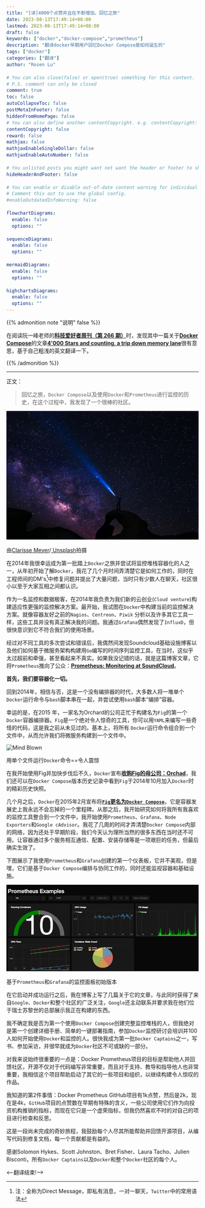 ```yaml
---
title: "[译]4000个点赞并且在不断增加，回忆之旅"
date: 2023-08-13T17:49:14+08:00
lastmod: 2023-08-13T17:49:14+08:00
draft: false
keywords: ["docker","docker-compose","prometheus"]
description: "翻译docker早期用户回忆Docker Compose是如何诞生的"
tags: ["docker"]
categories: ["翻译"]
author: "Rosen Lu"

# You can also close(false) or open(true) something for this content.
# P.S. comment can only be closed
comment: true
toc: false
autoCollapseToc: false
postMetaInFooter: false
hiddenFromHomePage: false
# You can also define another contentCopyright. e.g. contentCopyright: "This is another copyright."
contentCopyright: false
reward: false
mathjax: false
mathjaxEnableSingleDollar: false
mathjaxEnableAutoNumber: false

# You unlisted posts you might want not want the header or footer to show
hideHeaderAndFooter: false

# You can enable or disable out-of-date content warning for individual post.
# Comment this out to use the global config.
#enableOutdatedInfoWarning: false

flowchartDiagrams:
  enable: false
  options: ""

sequenceDiagrams: 
  enable: false
  options: ""

mermaidDiagrams: 
  enable: false
  options: ""

highchartsDiagrams: 
  enable: false
  options: ""
---
```


<style>
    .content img {
      margin-left: auto;
      margin-right: auto;
      display: block !important;
    }
</style>



{{% admonition note "说明" false %}}

在阅读阮一峰老师的[**科技爱好者周刊（第 266 期）**](https://www.ruanyifeng.com/blog/2023/08/weekly-issue-266.html)时，发现其中一篇关于[**Docker Compose**](https://docs.docker.com/compose/)的文章[**4'000 Stars and counting, a trip down memory lane**](https://brianchristner.io/4000-stars-and-counting-a-trip-down-memory-lane/)很有意思，基于自己粗浅的英文翻译一下。

{{% /admonition %}}

<!--more-->

---

正文：

> 回忆之旅，`Docker Compose`以及使用`Docker`和`Prometheus`进行监控的历史，在这个过程中，我发现了一个很棒的社区。

![博客默认顶部图片](/blog_img/translate/4000-stars-and-counting-a-trip-down-memory-lane/photo-above-content.jpg "博客默认顶部图片")

<figcaption>

由<a href="https://unsplash.com/de/@clarissemeyer?utm_source=ghost&utm_medium=referral&utm_campaign=api-credit">Clarisse Meyer</a>/<a href="https://unsplash.com/?utm_source=ghost&utm_medium=referral&utm_campaign=api-credit"> Unsplash</a>拍摄

</figcaption>

在2014年我很幸运成为第一批踏上`Docker`之旅并尝试将监控堆栈容器化的人之一，从年初开始了解`Docker`，我花了几个月时间弄清楚它是如何工作的，同时在工程师间的DM's[^1]中修复问题并提出了大量问题，当时只有少数人在聊天，社区很小以至于大家互相之间都认识。



作为一名监控和数据极客，在2014年我负责为我们新的云创业(`Cloud venture`)构建适应性更强的监控解决方案。最开始，我试图在`Docker`中构建当前的监控解决方案。就像容器友好之前的`Nagios`、`Centreon`、`Piwik` 分析以及许多其它工具一样，这些工具并没有真正解决我的问题。我通过`Grafana`偶然发现了`InfluxD`，但很快意识到它不符合我们的使用场景。



经过对不同工具的多次尝试和错误后，我偶然间发现Soundcloud基础设施博客以及他们如何基于微服务架构构建用`Go`编写的时间序列监控工具，在当时，这似乎太过超前和牵强，甚至看起来不真实。如果我没记错的话，就是这篇博客文章，它将`Prometheus`推向了公众：[**Prometheus: Monitoring at SoundCloud**](https://developers.soundcloud.com/blog/prometheus-monitoring-at-soundcloud)。



 **首先，我们要容器化一切。**

回到2014年，相信与否，这是一个没有编排器的时代，大多数人将一堆单个`Docker`运行命令与`bash`脚本串在一起，并尝试使用`bash`脚本“编排”容器。



幸运的是，在2015 年，一家名为Orchard的公司正忙于构建名为`Fig`的第一个`Docker`容器编排器。`Fig`是一个绝对令人惊奇的工具，你可以用`YAML`来编写一些奇怪的代码，这是我之前从未见过的。基本上，将所有 `Docker`运行命令组合到一个文件中，从而允许我们将微服务构建到一个文件中。

![Mind Blown](/blog_img/translate/4000-stars-and-counting-a-trip-down-memory-lane/wow-amazed.gif "Mind Blown")

<figcaption>用单个文件运行<code>Docker</code>命令==令人震惊</figcaption>

在我开始使用Fig并加快步伐后不久，`Docker`宣布[**收购Fig的母公司：Orchad**](https://www.informationweek.com/infrastructure-as-a-service/docker-acquires-devops-flavor-with-fig?ref=brianchristner.io#)，我们还可以在`Docker Compose`版本历史记录中看到`Fig`于2014年10月加入`Docker`时的精彩历史快照。



几个月之后，`Docker`在2015年2月宣布将[**`Fig`更名为`Docker Compose`**](https://docs.docker.com/compose/release-notes/?ref=brianchristner.io#110)，它是容器发展史上我永远不会忘掉的一个里程碑。从那之后，我开始研究如何将我所有我喜欢的监控工具整合到一个文件中，我开始使用`Prometheus`、`Grafana`、`Node Exporters`和`Google cAdvisor`。我花了几周的时间才弄清楚`Docker Compose`内部的网络，因为还处于早期阶段，我们今天认为理所当然的很多东西在当时还不可用。让容器通过多个服务相互通信、配置、安装存储等是一项艰巨的任务，但最后确实生效了。



下图展示了我使用`Prometheus`和`Grafana`创建的第一个仪表板，它并不美观，但是嘿，它们是基于`Docker Compose`编排与协同工作的，同时还能监视容器和基础设施。

![Dashboard_Prometheus](/blog_img/translate/4000-stars-and-counting-a-trip-down-memory-lane/dashboard_drometheus.png "Dashboard_Prometheus")

<figcaption>基于<code>Prometheus</code>和<code>Grafana</code>的监控面板初始版本</figcaption>



在它启动并成功运行之后，我在博客上写了几篇关于它的文章，与此同时获得了来自`Google`、`Docker`和整个社区的广泛关注，`Google`还主动联系并要求我在他们位于瑞士苏黎世的总部展示我正在构建的东西。



我不确定我是否为第一个使用`Docker Compose`创建完整监控堆栈的人，但我绝对是第一个创建详细手册、简单的一键部署指南，参加`Docker`监控研讨会培训并100人如何开始使用`Docker`和监控的人。很快我成为第一批`Docker Captains`之一，写书、参加采访，并很早就成为`Docker`社区不可或缺的一部分。



对我来说始终很重要的一点是：Docker Prometheus项目的目标是帮助他人并回馈社区，开源不仅对于代码编写非常重要，而且对于支持、教导和指导他人也非常重要，我相信这个项目帮助启动了其它的一些项目和组织，以继续构建令人惊叹的作品。



我知道的第2件事情：Docker Prometheus GitHub项目有1k点赞，然后是2k，现在是4k，`GitHub`项目的点赞数在早期有特殊的含义，一些公司使用它们作为向投资机构推销的指标，而现在它只是一个虚荣指标，但我仍然喜欢不时的对自己的项目进行检查和反思。



这是一段尚未完成的奇妙旅程，我鼓励每个人尽其所能帮助并回馈开源项目，从编写代码到修复文档，每一个贡献都是有益的。



感谢Solomon Hykes、Scott Johnston、Bret Fisher、Laura Tacho、Julien Bisconti，所有`Docker Captains`以及`Docker`和整个`Docker`社区的每个人。

<–翻译结束!–>

[^1]: 注：全称为Direct Message，即私有消息，一对一聊天，`Twitter`中的常用语法